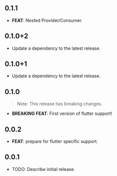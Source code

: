 ## 0.1.1

 - **FEAT**: Nested Provider/Consumer.

## 0.1.0+2

 - Update a dependency to the latest release.

## 0.1.0+1

 - Update a dependency to the latest release.

## 0.1.0

> Note: This release has breaking changes.

 - **BREAKING** **FEAT**: First version of flutter support!

## 0.0.2

 - **FEAT**: prepare for flutter specific support.

## 0.0.1

* TODO: Describe initial release.
